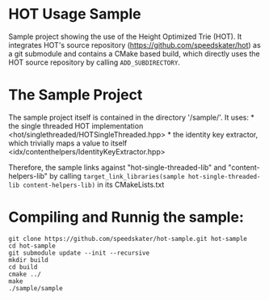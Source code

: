 # HOT Usage Sample

Sample project showing the use of the Height Optimized Trie (HOT).
It integrates HOT's source repository (https://github.com/speedskater/hot) as a git submodule and contains a CMake based build, which directly uses the HOT source repository
by calling `ADD_SUBDIRECTORY`.

# The Sample Project

The sample project itself is contained in the directory '/sample/'.
It uses:
    * the single threaded HOT implementation <hot/singlethreaded/HOTSingleThreaded.hpp>
    * the identity key extractor, which trivially maps a value to itself <idx/contenthelpers/IdentityKeyExtractor.hpp>

Therefore, the sample links against "hot-single-threaded-lib" and "content-helpers-lib" by calling
`target_link_libraries(sample hot-single-threaded-lib content-helpers-lib)` in its CMakeLists.txt


# Compiling and Runnig the sample:
```
git clone https://github.com/speedskater/hot-sample.git hot-sample
cd hot-sample
git submodule update --init --recursive
mkdir build
cd build
cmake ../
make
./sample/sample
```


